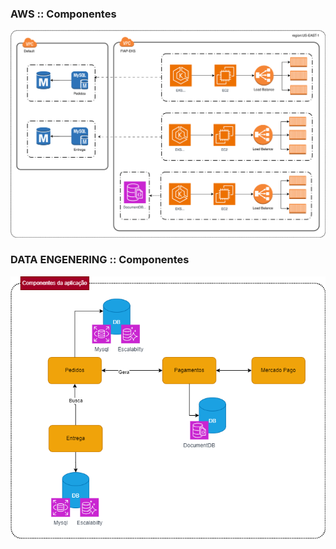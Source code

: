 ### AWS :: Componentes
![AWS :: Componentes](arquitetura_aws.svg)

### DATA ENGENERING :: Componentes
![DATA ENGENERING :: Componentes](data_engenering_componentes.png)